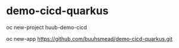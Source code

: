 # demo-cicd-quarkus

oc new-project huub-demo-cicd

oc new-app https://github.com/buuhsmead/demo-cicd-quarkus.git
